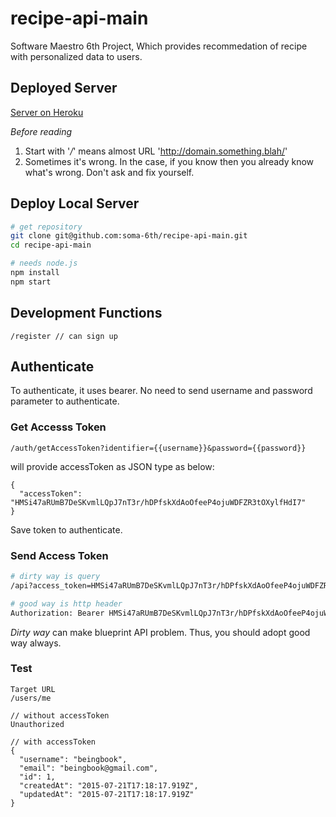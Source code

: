 # recipe-api-main
Software Maestro 6th Project,
Which provides recommedation of recipe with personalized data to users.

## Deployed Server
[Server on Heroku](https://recipe-main.herokuapp.com)

*Before reading* 
1. Start with '*/*' means almost URL 'http://domain.something.blah/'
2. Sometimes it's wrong. In the case, if you know then you already know what's wrong. Don't ask and fix yourself.

## Deploy Local Server
```sh
# get repository
git clone git@github.com:soma-6th/recipe-api-main.git
cd recipe-api-main

# needs node.js
npm install
npm start
```

## Development Functions
```
/register // can sign up
```

## Authenticate
To authenticate, it uses bearer. No need to send username and password parameter to authenticate.

### Get Accesss Token
```
/auth/getAccessToken?identifier={{username}}&password={{password}}
```
will provide accessToken as JSON type as below:
```
{
  "accessToken": "HMSi47aRUmB7DeSKvmlLQpJ7nT3r/hDPfskXdAoOfeeP4ojuWDFZR3tOXylfHdI7"
}
```
Save token to authenticate.

### Send Access Token
```sh
# dirty way is query
/api?access_token=HMSi47aRUmB7DeSKvmlLQpJ7nT3r/hDPfskXdAoOfeeP4ojuWDFZR3tOXylfHdI7

# good way is http header
Authorization: Bearer HMSi47aRUmB7DeSKvmlLQpJ7nT3r/hDPfskXdAoOfeeP4ojuWDFZR3tOXylfHdI7
```
_Dirty way_ can make blueprint API problem. Thus, you should adopt good way always.

### Test
```
Target URL
/users/me

// without accessToken
Unauthorized

// with accessToken
{
  "username": "beingbook",
  "email": "beingbook@gmail.com",
  "id": 1,
  "createdAt": "2015-07-21T17:18:17.919Z",
  "updatedAt": "2015-07-21T17:18:17.919Z"
}
```